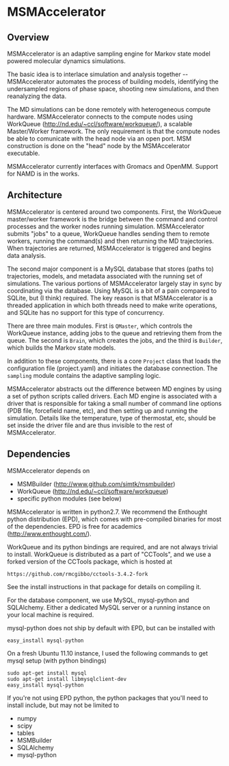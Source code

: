 MSMAccelerator
==============

Overview
--------

MSMAccelerator is an adaptive sampling engine for Markov state model powered
molecular dynamics simulations.

The basic idea is to interlace simulation and analysis together --
MSMAccelerator automates the process of building models, identifying the
undersampled regions of phase space, shooting new simulations, and then
reanalyzing the data.

The MD simulations can be done remotely with heterogeneous compute hardware.
MSMAccelerator connects to the compute nodes using WorkQueue
(http://nd.edu/~ccl/software/workqueue/), a scalable Master/Worker framework.
The only requirement is that the compute nodes be able to comunicate with the
head node via an open port. MSM construction is done on the "head" node by
the MSMAccelerator executable.

MSMAccelerator currently interfaces with Gromacs and OpenMM. Support for NAMD is
in the works.

Architecture
------------

MSMAccelerator is centered around two components. First, the WorkQueue
master/worker framework is the bridge between the command and control processes
and the worker nodes running simulation. MSMAccelerator submits "jobs" to a queue,
WorkQueue handles sending them to remote workers, running the command(s) and
then returning the MD trajectories. When trajectories are returned, MSMAccelerator
is triggered and begins data analysis.

The second major component is a MySQL database that stores (paths to) trajectories,
models, and metadata associated with the running set of simulations. The various
portions of MSMAccelerator largely stay in sync by coordinating via the database.
Using MySQL is a bit of a pain compared to SQLite, but (I think) required. The
key reason is that MSMAccelerator is a threaded application in which both threads
need to make write operations, and SQLite has no support for this type of
concurrency.


There are three main modules. First is `QMaster`, which controls the WorkQueue 
instance, adding jobs to the queue and retrieving them from the queue. The second
is `Brain`, which creates the jobs, and the third is `Builder`, which builds the
Markov state models.

In addition to these components, there is a core `Project` class that loads the
configuration file (project.yaml) and initiates the database connection. The
`sampling` module contains the adaptive sampling logic.

MSMAccelerator abstracts out the difference between MD engines by using a set
of python scripts called drivers. Each MD engine is associated with a driver
that is responsible for taking a small number of command line options (PDB file,
forcefield name, etc), and then setting up and running the simulation. Details
like the temperature, type of thermostat, etc, should be set inside the driver
file and are thus invisible to the rest of MSMAccelerator.

Dependencies
------------

MSMAccelerator depends on

* MSMBuilder (http://www.github.com/simtk/msmbuilder)
* WorkQueue  (http://nd.edu/~ccl/software/workqueue)
* specific python modules (see below)

MSMAccelerator is written in python2.7. We recommend the Enthought python
distribution (EPD), which comes with pre-compiled binaries for most of the
dependencies. EPD is free for academics (http://www.enthought.com/).

WorkQueue and its python bindings are required, and are not always trivial to
install. WorkQueue is distributed as a part of "CCTools", and we use a forked
version of the CCTools package, which is hosted at

    https://github.com/rmcgibbo/cctools-3.4.2-fork

See the install instructions in that package for details on compiling it.

For the database component, we use MySQL, mysql-python and SQLAlchemy. Either a
dedicated MySQL server or a running instance on your local machine is required.

mysql-python does not ship by default with EPD, but can be installed with

    easy_install mysql-python

On a fresh Ubuntu 11.10 instance, I used the following commands to get mysql setup
(with python bindings)

    sudo apt-get install mysql
    sudo apt-get install libmysqlclient-dev
    easy_install mysql-python

If you're not using EPD python, the python packages that you'll need to install
include, but may not be limited to

* numpy
* scipy
* tables
* MSMBuilder
* SQLAlchemy
* mysql-python


